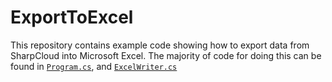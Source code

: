 # ExportToExcel

This repository contains example code showing how to export data from SharpCloud into Microsoft Excel.
The majority of code for doing this can be found in
[`Program.cs`](https://github.com/SharpCloud/ExportToExcel/blob/master/ExportToExcel/Program.cs), and
[`ExcelWriter.cs`](https://github.com/SharpCloud/ExportToExcel/blob/master/ExportToExcel/ExcelWriter.cs)
